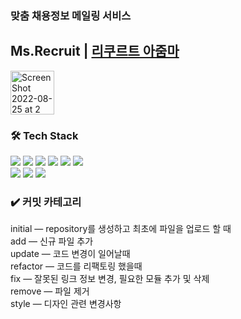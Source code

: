 ### 맞춤 채용정보 메일링 서비스

## Ms.Recruit | [리쿠르트 아줌마]()

<img width="70" alt="Screen Shot 2022-08-25 at 2 07 10 PM" src="https://user-images.githubusercontent.com/76654131/186579609-5bd22b38-cd7d-422d-859f-51d3555bfe04.png">  

### 🛠 Tech Stack
<p>
<img src="https://img.shields.io/badge/HTML5-E34F26?style=flat&logo=HTML5&logoColor=white"/>
<img src="https://img.shields.io/badge/CSS3-1572B6?style=flat&logo=CSS3&logoColor=white"/>
<img src="https://img.shields.io/badge/Javascript-ffb13b?style=flat&logo=javascript&logoColor=white"/>
<img src="https://img.shields.io/badge/Vue.js-4FC08D?style=flat&logo=Vue.js&logoColor=white"/>
<img src="https://img.shields.io/badge/Bootstrap-7952B3?style=flat&logo=Bootstrap&logoColor=white"/>
<img src="https://img.shields.io/badge/Figma-F24E1E?style=flat&logo=Figma&logoColor=white"/>
<br>
<img src="https://img.shields.io/badge/Node.js-339933?style=flat&logo=Node.js&logoColor=white"/>
<img src="https://img.shields.io/badge/Mysql-3766AB?style=flat&logo=MySql&logoColor=white"/>
<img src="https://img.shields.io/badge/aws-232F3E?style=flat&logo=Amazon AWS&logoColor=white"/>
</p>

### ✔️ 커밋 카테고리

initial — repository를 생성하고 최초에 파일을 업로드 할 때  
add — 신규 파일 추가  
update — 코드 변경이 일어날때  
refactor — 코드를 리팩토링 했을때  
fix — 잘못된 링크 정보 변경, 필요한 모듈 추가 및 삭제  
remove — 파일 제거  
style — 디자인 관련 변경사항
